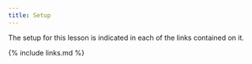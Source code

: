 ```yaml
---
title: Setup
---
```

The setup for this lesson is indicated in each of the links contained on it.


{% include links.md %}

